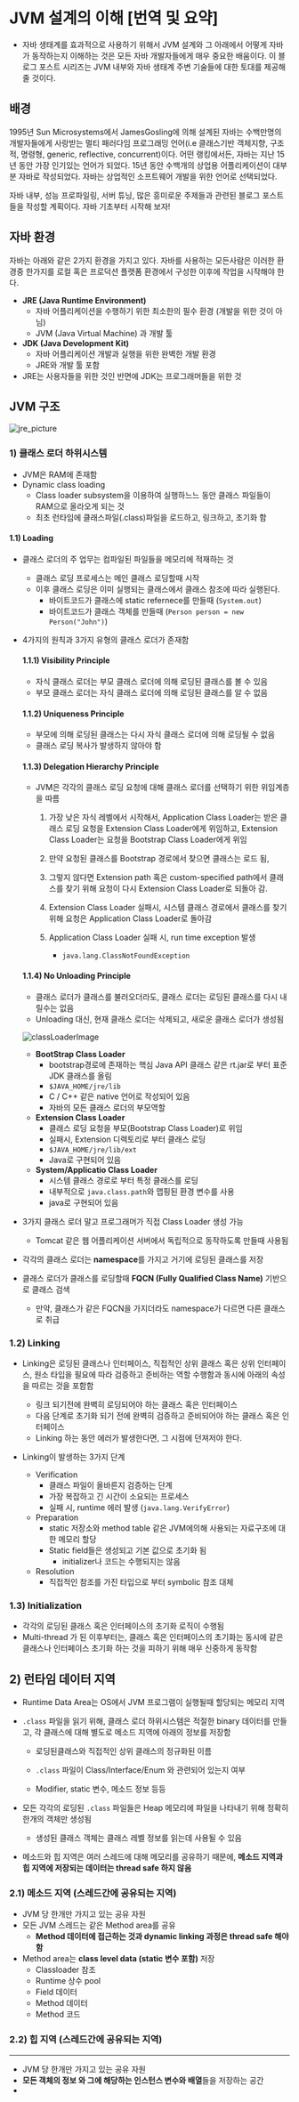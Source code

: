 # JVM 설계의 이해 [번역 및 요약]

- 자바 생태계를 효과적으로 사용하기 위해서 JVM 설계와 그 아래에서 어떻게 자바가 동작하는지 이해하는 것은 모든 자바 개발자들에게 매우 중요한 배움이다. 이 블로그 포스트 시리즈는 JVM 내부와 자바 생태계 주변 기술들에 대한 토대를 제공해 줄 것이다.



## 배경

1995년 Sun Microsystems에서 JamesGosling에 의해 설계된 자바는 수백만명의 개발자들에게 사랑받는 멀티 패러다임 프로그래밍 언어(i.e 클래스기반 객체지향, 구조적, 명령형, generic, reflective, concurrent)이다. 어떤 랭킹에서든, 자바는 지난 15년 동안 가장 인기있는 언어가 되었다. 15년 동안 수백개의 상업용 어플리케이션이 대부분 자바로 작성되었다. 자바는 상업적인 소프트웨어 개발을 위한 언어로 선택되었다.

자바 내부, 성능 프로파일링, 서버 튜닝, 많은 흥미로운 주제들과 관련된 블로그 포스트들을 작성할 계획이다. 자바 기초부터 시작해 보자!



## 자바 환경

자바는 아래와 같은 2가지 환경을 가지고 있다. 자바를 사용하는 모든사람은 이러한 환경중 한가지를 로컬 혹은 프로덕션 플랫폼 환경에서 구성한 이후에 작업을 시작해야 한다.

- **JRE (Java Runtime Environment)** 
  - 자바 어플리케이션을 수행하기 위한 최소한의 필수 환경 (개발을 위한 것이 아님)
  -  JVM (Java Virtual Machine) 과 개발 툴
- **JDK (Java Development Kit)**
  - 자바 어플리케이션 개발과 실행을 위한 완벽한 개발 환경
  - JRE와 개발 툴 포함
- JRE는 사용자들을 위한 것인 반면에 JDK는 프로그래머들을 위한 것



## JVM 구조

![jre_picture](https://miro.medium.com/max/643/0*GMXQBZCEpGQMBjy-)

### 1) 클래스 로더 하위시스템

- JVM은 RAM에 존재함
- Dynamic class loading
  - Class loader subsystem을 이용하여 실행하느느 동안 클래스 파일들이 RAM으로 올라오게 되는 것
  - 최초 런타임에 클래스파일(.class)파일을 로드하고, 링크하고, 초기화 함

#### 1.1) Loading

- 클래스 로더의 주 업무는 컴파일된 파일들을 메모리에 적재하는 것

  - 클래스 로딩 프로세스는 메인 클래스 로딩할때 시작
  - 이후 클래스 로딩은 이미 실행되는 클래스에서 클래스 참조에 따라 실행된다.
    - 바이트코드가 클래스에 static refernece를 만들때 (`System.out`)
    - 바이트코드가 클래스 객체를 만들때 (`Person person = new Person("John")`)

- 4가지의 원칙과 3가지 유형의 클래스 로더가 존재함

  #### 1.1.1) Visibility Principle

  - 자식 클래스 로더는 부모 클래스 로더에 의해 로딩된 클래스를 볼 수 있음
  - 부모 클래스 로더는 자식 클래스 로더에 의해 로딩된 클래스를 알 수 없음

  #### 1.1.2) Uniqueness Principle

  - 부모에 의해 로딩된 클래스는 다시 자식 클래스 로더에 의해 로딩될 수 없음
  - 클래스 로딩 복사가 발생하지 않아야 함

  #### 1.1.3) Delegation Hierarchy Principle

  - JVM은 각각의 클래스 로딩 요청에 대해 클래스 로더를 선택하기 위한 위임계층을 따름

    1. 가장 낮은 자식 레벨에서 시작해서, Application Class Loader는 받은 클래스 로딩 요청을 Extension Class Loader에게 위임하고, Extension Class Loader는 요청을 Bootstrap Class Loader에게 위임

    2. 만약 요청된 클래스를 Bootstrap 경로에서 찾으면 클래스는 로드 됨, 

    3. 그렇지 않다면 Extension path 혹은 custom-specified path에서 클래스를 찾기 위해 요청이 다시 Extension Class Loader로 되돌아 감. 

    4. Extension Class Loader 실패시, 시스템 클래스 경로에서 클래스를 찾기 위해 요청은 Application Class Loader로 돌아감

    5. Application Class Loader 실패 시, run time exception 발생
       - `java.lang.ClassNotFoundException`

  #### 1.1.4) No Unloading Principle

  - 클래스 로더가 클래스를 불러오더라도, 클래스 로더는 로딩된 클래스를 다시 내릴수는 없음
  - Unloading 대신, 현재 클래스 로더는 삭제되고, 새로운 클래스 로더가 생성됨

  ![classLoaderImage](https://miro.medium.com/max/640/0*MCf4PciEbMGwOL6L)

  - **BootStrap Class Loader**
    - bootstrap경로에 존재하는 핵심 Java API 클래스 같은 rt.jar로 부터 표준 JDK 클래스를 올림
    - `$JAVA_HOME/jre/lib` 
    - C / C++ 같은 native 언어로 작성되어 있음
    - 자바의 모든 클래스 로더의 부모역할
  - **Extension Class Loader**
    - 클래스 로딩 요청을 부모(Bootstrap Class Loader)로 위임
    - 실패시, Extension 디렉토리로 부터 클래스 로딩
    - `$JAVA_HOME/jre/lib/ext`
    - Java로 구현되어 있음
  - **System/Applicatio Class Loader**
    - 시스템 클래스 경로로 부터 특정 클래스를 로딩
    - 내부적으로 `java.class.path`와 맵핑된 환경 변수를 사용
    - java로 구현되어 있음

- 3가지 클래스 로더 말고 프로그래머가 직접 Class Loader 생성 가능

  - Tomcat 같은 웹 어플리케이션 서버에서 독립적으로 동작하도록 만들때 사용됨

- 각각의 클래스 로더는 **namespace**를 가지고 거기에 로딩된 클래스를 저장
- 클래스 로더가 클래스를 로딩할때 **FQCN (Fully Qualified Class Name)** 기반으로 클래스 검색
  - 만약, 클래스가 같은 FQCN을 가지더라도 namespace가 다르면 다른 클래스로 취급

### 1.2) Linking

- Linking은 로딩된 클래스나 인터페이스, 직접적인 상위 클래스 혹은 상위 인터페이스, 원소 타입을 필요에 따라 검증하고 준비하는 역할 수행함과 동시에 아래의 속성을 따르는 것을 포함함
  - 링크 되기전에 완벽히 로딩되어야 하는 클래스 혹은 인터페이스
  -  다음 단계로 초기화 되기 전에 완벽히 검증하고 준비되어야 하는 클래스 혹은 인터페이스
  - Linking 하는 동안 에러가 발생한다면, 그 시점에 던져저야 한다.

- Linking이 발생하는 3가지 단계
  - Verification
    - 클래스 파일이 올바른지 검증하는 단계
    - 가장 복잡하고 긴 시간이 소요되는 프로세스
    - 실패 시, runtime 에러 발생 (`java.lang.VerifyError`)
  - Preparation
    - static 저장소와 method table 같은 JVM에의해 사용되는 자료구조에 대한 메모리 할당
    - Static field들은 생성되고 기본 값으로 초기화 됨
      - initializer나 코드는 수행되지는 않음
  - Resolution
    - 직접적인 참조를 가진 타입으로 부터 symbolic 참조 대체

### 1.3) Initialization

- 각각의 로딩된 클래스 혹은 인터페이스의 초기화 로직이 수행됨
- Multi-thread 가 된 이후부터는, 클래스 혹은 인터페이스의 초기화는 동시에 같은 클래스나 인터페이스 초기화 하는 것을 피하기 위해 매우 신중하게 동작함



## 2) 런타임 데이터 지역

- Runtime Data Area는 OS에서 JVM 프로그램이 실행될때 할당되는 메모리 지역

- `.class` 파일을 읽기 위해, 클래스 로더 하위시스템은 적절한 binary 데이터를 만들고, 각 클래스에 대해 별도로 메소드 지역에 아래의 정보를 저장함

  - 로딩된클래스와 직접적인 상위 클래스의 정규화된 이름

  - `.class` 파일이 Class/Interface/Enum 와 관련되어 있는지 여부
  - Modifier, static 변수, 메소드 정보 등등

- 모든 각각의 로딩된 `.class` 파일들은 Heap 메모리에 파일을 나타내기 위해 정확히 한개의 객체만 생성됨

  - 생성된 클래스 객체는 클래스 레벨 정보를 읽는데 사용될 수 있음

-  메소드와 힙 지역은 여러 스레드에 대해 메모리를 공유하기 때문에, **메소드 지역과 힙 지역에 저장되는 데이터는 thread safe 하지 않음**

### 2.1) 메소드 지역 (스레드간에 공유되는 지역)

- JVM 당 한개만 가지고 있는 공유 자원
- 모든 JVM 스레드는 같은 Method area를 공유
  - **Method 데이터에 접근하는 것과 dynamic linking 과정은 thread safe 해야 함**
- Method area는 **class level data (static 변수 포함)** 저장
  - Classloader 참조
  - Runtime 상수 pool
  - Field 데이터
  - Method 데이터
  - Method 코드

### 2.2) 힙 지역 (스레드간에 공유되는 지역)

****

- JVM 당 한개만 가지고 있는 공유 자원
- **모든 객체의 정보 와 그에 해당하는 인스턴스 변수와 배열**들을 저장하는 공간
- 


